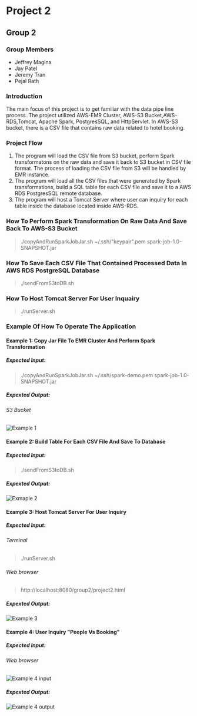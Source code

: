 # Project 2

## Group 2
### Group Members
- Jeffrey Magina
- Jay Patel
- Jeremy Tran
- Pejal Rath

### Introduction
The main focus of this project is to get familiar with the data pipe line process. The project utilized AWS-EMR Cluster, AWS-S3 Bucket,AWS-RDS,Tomcat, Apache Spark, PostgresSQL, and HttpServlet. In AWS-S3 bucket, there is a CSV file that contains raw data related to hotel booking. 

### Project Flow
1. The program will load the CSV file from S3 bucket, perform Spark transformatons on the raw data and save it back to S3 bucket in CSV file format. The process of loading the CSV file from S3 will be handled by EMR instance. 
2. The program will load all the CSV files that were generated by Spark transformations, build a SQL table for each CSV file and save it to a AWS RDS PostgresSQL remote database.
3. The program will host a Tomcat Server where user can inquiry for each table inside the database located inside AWS-RDS. 

### How To Perform Spark Transformation On Raw Data And Save Back To AWS-S3 Bucket
> ./copyAndRunSparkJobJar.sh ~/.ssh/"keypair".pem spark-job-1.0-SNAPSHOT.jar

### How To Save Each CSV File That Contained Processed Data In AWS RDS PostgreSQL Database
> ./sendFromS3toDB.sh
### How To Host Tomcat Server For User Inquairy
> ./runServer.sh

### Example Of How To Operate The Application
#### Example 1: Copy Jar File To EMR Cluster And Perform Spark Transformation
##### Expected Input:
> ./copyAndRunSparkJobJar.sh ~/.ssh/spark-demo.pem spark-job-1.0-SNAPSHOT.jar
##### Expexted Output:
###### S3 Bucket
![Example 1](https://github.com/200413-java-spark/project-2-group-2/blob/Pejal/Pic/1.PNG?raw=true)

#### Example 2: Build Table For Each CSV File And Save To Database
##### Expected Input:
> ./sendFromS3toDB.sh
##### Expexted Output:
![Exmaple 2](https://github.com/200413-java-spark/project-2-group-2/blob/Pejal/Pic/2.PNG?raw=true)

#### Example 3: Host Tomcat Server For User Inquiry
##### Expected Input:
###### Terminal
> ./runServer.sh
###### Web browser
> http://localhost:8080/group2/project2.html
##### Expexted Output:
![Example 3](https://github.com/200413-java-spark/project-2-group-2/blob/Pejal/Pic/3.PNG?raw=true)

#### Example 4: User Inquiry "People Vs Booking"
##### Expected Input:
###### Web browser 
![Example 4 input](https://github.com/200413-java-spark/project-2-group-2/blob/Pejal/Pic/4.PNG?raw=true)
##### Expexted Output:
![Example 4 output](https://github.com/200413-java-spark/project-2-group-2/blob/Pejal/Pic/5.PNG?raw=true)



